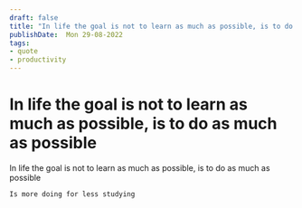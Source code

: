 ```yaml
---
draft: false
title: "In life the goal is not to learn as much as possible, is to do as much as possible"
publishDate:  Mon 29-08-2022
tags: 
- quote
- productivity
---
```



# In life the goal is not to learn as much as possible, is to do as much as possible

In life the goal is not to learn as much as possible, is to do as much as possible

``` 
Is more doing for less studying
```

